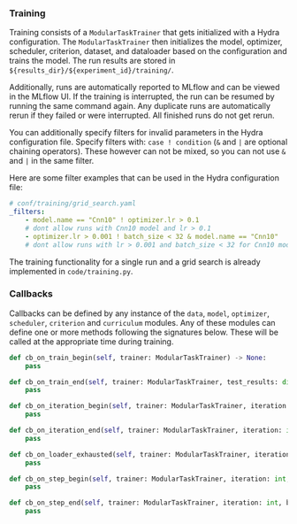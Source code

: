 ### Training

Training consists of a `ModularTaskTrainer` that gets initialized with a Hydra configuration.
The `ModularTaskTrainer` then initializes the model, optimizer, scheduler, criterion, dataset, and dataloader based on the configuration and trains the model.
The run results are stored in `${results_dir}/${experiment_id}/training/`.

Additionally, runs are automatically reported to MLflow and can be viewed in the MLflow UI.
If the training is interrupted, the run can be resumed by running the same command again.
Any duplicate runs are automatically rerun if they failed or were interrupted.
All finished runs do not get rerun.

You can additionally specify filters for invalid parameters in the Hydra configuration file.
Specify filters with: `case ! condition` (`&` and `|` are optional chaining operators). These however can not be mixed, so you can not use `&` and `|` in the same filter.

Here are some filter examples that can be used in the Hydra configuration file:

```yaml
# conf/training/grid_search.yaml
_filters:
    - model.name == "Cnn10" ! optimizer.lr > 0.1
    # dont allow runs with Cnn10 model and lr > 0.1
    - optimizer.lr > 0.001 ! batch_size < 32 & model.name == "Cnn10"
    # dont allow runs with lr > 0.001 and batch_size < 32 for Cnn10 model
```

The training functionality for a single run and a grid search is already implemented in `code/training.py`.

### Callbacks

Callbacks can be defined by any instance of the `data`, `model`, `optimizer`, `scheduler`, `criterion` and `curriculum` modules. Any of these modules can define one or more methods following the signatures below. These will be called at the appropriate time during training.

```python
def cb_on_train_begin(self, trainer: ModularTaskTrainer) -> None:
    pass

def cb_on_train_end(self, trainer: ModularTaskTrainer, test_results: dict) -> None:
    pass

def cb_on_iteration_begin(self, trainer: ModularTaskTrainer, iteration: int) -> None:
    pass

def cb_on_iteration_end(self, trainer: ModularTaskTrainer, iteration: int, metrics: dict) -> None:
    pass

def cb_on_loader_exhausted(self, trainer: ModularTaskTrainer, iteration: int) -> None:
    pass

def cb_on_step_begin(self, trainer: ModularTaskTrainer, iteration: int, batch_idx: int) -> None:
    pass

def cb_on_step_end(self, trainer: ModularTaskTrainer, iteration: int, batch_idx: int, loss: float) -> None:
    pass
```
